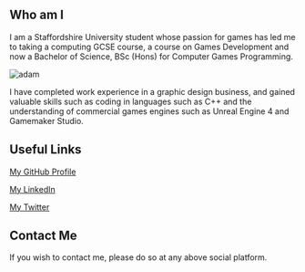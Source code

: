 ## Who am I

I am a Staffordshire University student whose passion for games has led me to taking a computing GCSE course, a course on Games Development and now a Bachelor of Science, BSc (Hons) for Computer Games Programming. 

![adam](https://user-images.githubusercontent.com/30123509/69416100-c3dd0800-0d0d-11ea-9728-0190ef00f402.jpg)

I have completed work experience in a graphic design business, and gained valuable skills such as coding in languages such as C++ and the understanding of commercial games engines such as Unreal Engine 4 and Gamemaker Studio.

## Useful Links
[My GitHub Profile](https://github.com/adammparsons)

[My LinkedIn](https://www.linkedin.com/in/adam-m-parsons/)

[My Twitter](https://twitter.com/adammparsons)

## Contact Me

If you wish to contact me, please do so at any above social platform.
